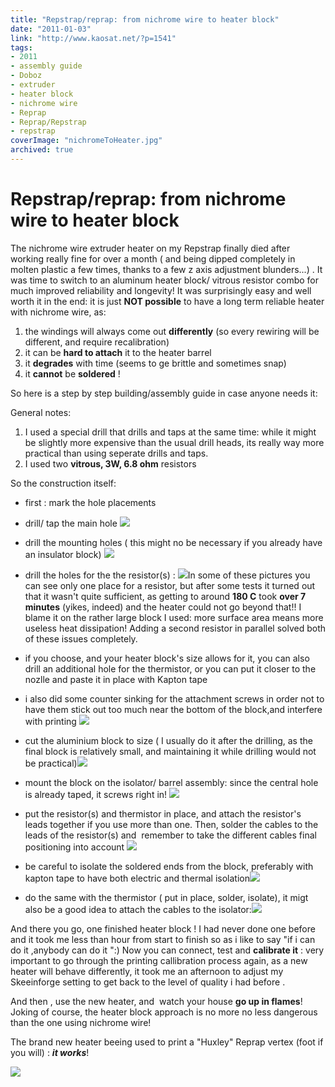 ```yaml
---
title: "Repstrap/reprap: from nichrome wire to heater block"
date: "2011-01-03"
link: "http://www.kaosat.net/?p=1541"
tags:
- 2011
- assembly guide
- Doboz
- extruder
- heater block
- nichrome wire
- Reprap
- Reprap/Repstrap
- repstrap
coverImage: "nichromeToHeater.jpg"
archived: true
---
```




# Repstrap/reprap: from nichrome wire to heater block 

The nichrome wire extruder heater on my Repstrap finally died after working really fine for over a month ( and being dipped completely in molten plastic a few times, thanks to a few z axis adjustment blunders...) . It was time to switch to an aluminum heater block/ vitrous resistor combo for much improved reliability and longevity! It was surprisingly easy and well worth it in the end: it is just **NOT possible** to have a long term reliable heater with nichrome wire, as:

1. the windings will always come out **differently** (so every rewiring will be different, and require recalibration)
2. it can be **hard to attach** it to the heater barrel
3. it **degrades** with time (seems to ge brittle and sometimes snap)
4. it **cannot** be **soldered** !

So here is a step by step building/assembly guide in case anyone needs it:

General notes:

1. I used a special drill that drills and taps at the same time: while it might be slightly more expensive than the usual drill heads, its really way more practical than using seperate drills and taps.
2. I used two **vitrous, 3W, 6.8 ohm** resistors

So the construction itself:

- first : mark the hole placements

- drill/ tap the main hole ![](./assets/imag1274_5258252671_o.jpg)

- drill the mounting holes ( this might no be necessary if you already have an insulator block) ![](./assets/imag1275_5258253951_o.jpg)

- drill the holes for the the resistor(s) : ![](./assets/imag1296_5263509352_o.jpg)In some of these pictures you can see only one place for a resistor, but after some tests it turned out that it wasn't quite sufficient, as getting to around **180 C** took **over 7 minutes** (yikes, indeed) and the heater could not go beyond that!! I blame it on the rather large block I used: more surface area means more useless heat dissipation! Adding a second resistor in parallel solved both of these issues completely.

- if you choose, and your heater block's size allows for it, you can also drill an additional hole for the thermistor, or you can put it closer to the nozlle and paste it in place with Kapton tape
- i also did some counter sinking for the attachment screws in order not to have them stick out too much near the bottom of the block,and interfere with printing ![](./assets/imag1281_5258257295_o.jpg)

- cut the aluminium block to size ( I usually do it after the drilling, as the final block is relatively small, and maintaining it while drilling would not be practical)![](./assets/imag1284_5258260121_o.jpg)
- mount the block on the isolator/ barrel assembly: since the central hole is already taped, it screws right in! ![](./assets/imag1294_5263509664_o.jpg)
- put the resistor(s) and thermistor in place, and attach the resistor's leads together if you use more than one. Then, solder the cables to the leads of the resistor(s) and  remember to take the different cables final positioning into account ![](./assets/imag1297_5262898323_o.jpg)
- be careful to isolate the soldered ends from the block, preferably with kapton tape to have both electric and thermal isolation![](./assets/imag1286_5258262009_o.jpg)
- do the same with the thermistor ( put in place, solder, isolate), it migt also be a good idea to attach the cables to the isolator:![](./assets/imag1298_5263508814_o.jpg)

And there you go, one finished heater block ! I had never done one before and it took me less than hour from start to finish so as i like to say "if i can do it ,anybody can do it ":) Now you can connect, test and **calibrate it** : very important to go through the printing callibration process again, as a new heater will behave differently, it took me an afternoon to adjust my Skeeinforge setting to get back to the level of quality i had before  .

And then , use the new heater, and  watch your house **go up in flames**! Joking of course, the heater block approach is no more no less dangerous than the one using nichrome wire!

The brand new heater beeing used to print a "Huxley" Reprap vertex (foot if you will) : _**it works**_!

![](./assets/imag1299_5263071317_o.jpg)
